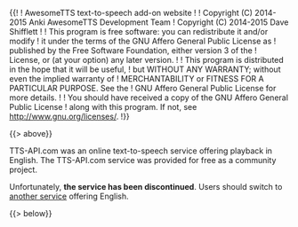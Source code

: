 {{!
  ! AwesomeTTS text-to-speech add-on website
  !
  ! Copyright (C) 2014-2015  Anki AwesomeTTS Development Team
  ! Copyright (C) 2014-2015  Dave Shifflett
  !
  ! This program is free software: you can redistribute it and/or modify
  ! it under the terms of the GNU Affero General Public License as
  ! published by the Free Software Foundation, either version 3 of the
  ! License, or (at your option) any later version.
  !
  ! This program is distributed in the hope that it will be useful,
  ! but WITHOUT ANY WARRANTY; without even the implied warranty of
  ! MERCHANTABILITY or FITNESS FOR A PARTICULAR PURPOSE.  See the
  ! GNU Affero General Public License for more details.
  !
  ! You should have received a copy of the GNU Affero General Public License
  ! along with this program.  If not, see <http://www.gnu.org/licenses/>.
  !}}

{{> above}}

<p>TTS-API.com was an online text-to-speech service offering playback in
  English. The TTS-API.com service was provided for free as a community
  project.</p>

<p>Unfortunately, <strong>the service has been discontinued</strong>. Users
  should switch to <a href="." rel="parent">another service</a> offering
  English.</p>

{{> below}}
